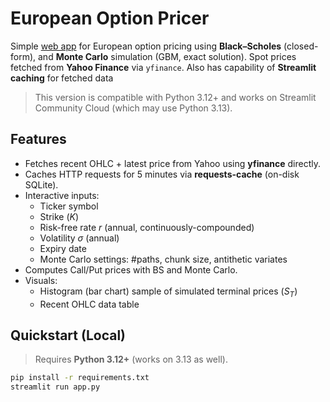 # European Option Pricer 

Simple [web app](https://nalin-mathur15-options-pricing-app-8lgsob.streamlit.app/) for European option pricing using **Black–Scholes** (closed-form), and **Monte Carlo** simulation (GBM, exact solution). Spot prices fetched from **Yahoo Finance** via `yfinance`. Also has capability of **Streamlit caching** for fetched data

> This version is compatible with Python 3.12+ and works on Streamlit Community Cloud (which may use Python 3.13).

## Features
- Fetches recent OHLC + latest price from Yahoo using **yfinance** directly.
- Caches HTTP requests for 5 minutes via **requests-cache** (on-disk SQLite).
- Interactive inputs:
  - Ticker symbol
  - Strike ($K$)
  - Risk-free rate $r$ (annual, continuously-compounded)
  - Volatility $\sigma$ (annual)
  - Expiry date
  - Monte Carlo settings: #paths, chunk size, antithetic variates
- Computes Call/Put prices with BS and Monte Carlo.
- Visuals:
  - Histogram (bar chart) sample of simulated terminal prices \($S_T$\)
  - Recent OHLC data table

## Quickstart (Local)

> Requires **Python 3.12+** (works on 3.13 as well).

```bash
pip install -r requirements.txt
streamlit run app.py
